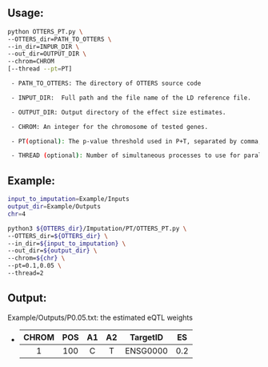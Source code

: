 ## Usage:

```bash
python OTTERS_PT.py \
--OTTERS_dir=PATH_TO_OTTERS \
--in_dir=INPUR_DIR \
--out_dir=OUTPUT_DIR \
--chrom=CHROM
[--thread --pt=PT]

 - PATH_TO_OTTERS: The directory of OTTERS source code

 - INPUT_DIR:  Full path and the file name of the LD reference file.

 - OUTPUT_DIR: Output directory of the effect size estimates.

 - CHROM: An integer for the chromosome of tested genes.

 - PT(optional): The p-value threshold used in P+T, separated by comma, e.g., --pt=0.1,0.05,0.001. Default is 0.05.

 - THREAD (optional): Number of simultaneous processes to use for parallel computation. Default is 1.
```

## Example:

```bash
input_to_imputation=Example/Inputs
output_dir=Example/Outputs
chr=4

python3 ${OTTERS_dir}/Imputation/PT/OTTERS_PT.py \
--OTTERS_dir=${OTTERS_dir} \
--in_dir=${input_to_imputation} \
--out_dir=${output_dir} \
--chrom=${chr} \
--pt=0.1,0.05 \
--thread=2
```

## Output:

Example/Outputs/P0.05.txt: the estimated eQTL weights

  - | CHROM | POS | A1 | A2 |     TargetID    |  ES  |
    |:-----:|:---:|:--:|:--:|:---------------:|:----:|
    |   1   | 100 |  C |  T |     ENSG0000    |  0.2 |
 